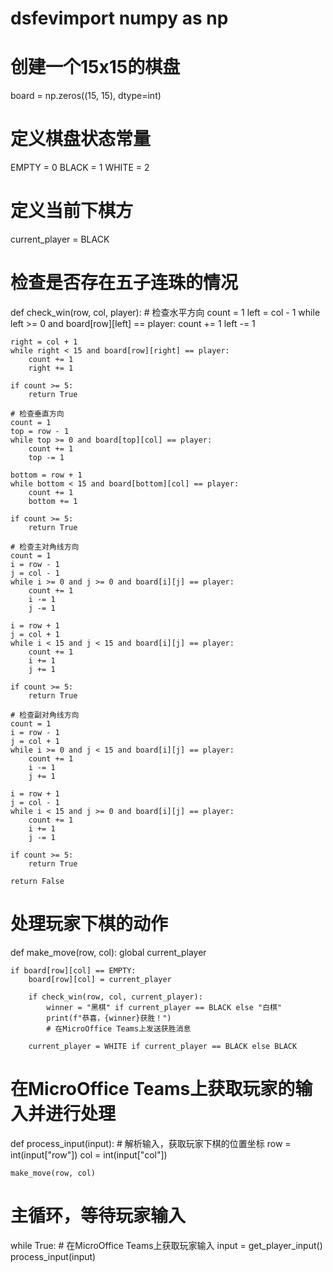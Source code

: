 # dsfevimport numpy as np

# 创建一个15x15的棋盘
board = np.zeros((15, 15), dtype=int)

# 定义棋盘状态常量
EMPTY = 0
BLACK = 1
WHITE = 2

# 定义当前下棋方
current_player = BLACK

# 检查是否存在五子连珠的情况
def check_win(row, col, player):
    # 检查水平方向
    count = 1
    left = col - 1
    while left >= 0 and board[row][left] == player:
        count += 1
        left -= 1

    right = col + 1
    while right < 15 and board[row][right] == player:
        count += 1
        right += 1

    if count >= 5:
        return True

    # 检查垂直方向
    count = 1
    top = row - 1
    while top >= 0 and board[top][col] == player:
        count += 1
        top -= 1

    bottom = row + 1
    while bottom < 15 and board[bottom][col] == player:
        count += 1
        bottom += 1

    if count >= 5:
        return True

    # 检查主对角线方向
    count = 1
    i = row - 1
    j = col - 1
    while i >= 0 and j >= 0 and board[i][j] == player:
        count += 1
        i -= 1
        j -= 1

    i = row + 1
    j = col + 1
    while i < 15 and j < 15 and board[i][j] == player:
        count += 1
        i += 1
        j += 1

    if count >= 5:
        return True

    # 检查副对角线方向
    count = 1
    i = row - 1
    j = col + 1
    while i >= 0 and j < 15 and board[i][j] == player:
        count += 1
        i -= 1
        j += 1

    i = row + 1
    j = col - 1
    while i < 15 and j >= 0 and board[i][j] == player:
        count += 1
        i += 1
        j -= 1

    if count >= 5:
        return True

    return False

# 处理玩家下棋的动作
def make_move(row, col):
    global current_player

    if board[row][col] == EMPTY:
        board[row][col] = current_player

        if check_win(row, col, current_player):
            winner = "黑棋" if current_player == BLACK else "白棋"
            print(f"恭喜，{winner}获胜！")
            # 在MicroOffice Teams上发送获胜消息

        current_player = WHITE if current_player == BLACK else BLACK

# 在MicroOffice Teams上获取玩家的输入并进行处理
def process_input(input):
    # 解析输入，获取玩家下棋的位置坐标
    row = int(input["row"])
    col = int(input["col"])

    make_move(row, col)

# 主循环，等待玩家输入
while True:
    # 在MicroOffice Teams上获取玩家输入
    input = get_player_input()
    process_input(input)
